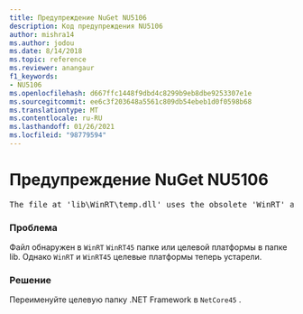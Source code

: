 ```yaml
---
title: Предупреждение NuGet NU5106
description: Код предупреждения NU5106
author: mishra14
ms.author: jodou
ms.date: 8/14/2018
ms.topic: reference
ms.reviewer: anangaur
f1_keywords:
- NU5106
ms.openlocfilehash: d667ffc1448f9dbd4c8299b9eb8dbe9253307e1e
ms.sourcegitcommit: ee6c3f203648a5561c809db54ebeb1d0f0598b68
ms.translationtype: MT
ms.contentlocale: ru-RU
ms.lasthandoff: 01/26/2021
ms.locfileid: "98779594"
---
```

# <a name="nuget-warning-nu5106"></a>Предупреждение NuGet NU5106
<pre>The file at 'lib\WinRT\temp.dll' uses the obsolete 'WinRT' as the framework folder. Replace 'WinRT' or 'WinRT45' with 'NetCore45'.</pre>

### <a name="issue"></a>Проблема

Файл обнаружен в `WinRT` `WinRT45` папке или целевой платформы в папке lib. Однако `WinRT` и `WinRT45` целевые платформы теперь устарели.


### <a name="solution"></a>Решение

Переименуйте целевую папку .NET Framework в `NetCore45` .

